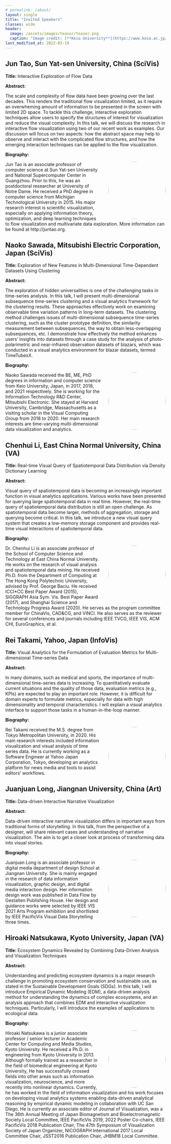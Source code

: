 ```yaml
---
# permalink: /about/
layout: single
title: "Invited Speakers"
classes: wide
header:
  image: /assets/images/teaser/teaser.png
  caption: "Image credit: [**Keio University**](https://www.keio.ac.jp/en/)"
last_modified_at: 2022-03-19
---
```


## Jun Tao, Sun Yat-sen University, China (SciVis)

<p> <strong> Title: </strong> Interactive Exploration of Flow Data </p>
<p> <strong> Abstract: </strong> </p>
<p> The scale and complexity of flow data have been growing over the last decades. This renders the traditional flow visualization limited, as it require an overwheming amount of information to be presented in the screen with limited 2D space. To tackle this challenge, interactive exploration techniques allow users to specify the structures of interest for visualization and reduce the visual complexity. In this talk, we will discuss the research in interactive flow visualization using two of our recent work as examples. Our discussion will focus on two aspects: how the abstract space may help to observe and interact with the complicated flow structures, and how the emerging interaction techniques can be applied to the flow visualization. </p>
<p> <strong> Biography: </strong> </p>
<p>
<img style="border-radius: 50%; padding-top: 0px; padding-right: 0px; padding-bottom: 0px; padding-left: 20px" src=
"../../assets/images/speaker/Jun_Tao.png" align="right" width="180" height="180" padding="10px">
Jun Tao is an associate professor of computer science at Sun Yat-sen University and National Supercomputer Center in Guangzhou. Prior to this, he was an postdoctoral researcher at University of Notre Dame. He received a PhD degree in computer science from Michigan Technological University in 2015. His major research interest is scientific visualization, especially on applying information theory, optimization, and deep learning techniques to flow visualization and multivariate data exploration. More information can be found at http://juntao.org.
</p>


## Naoko Sawada, Mitsubishi Electric Corporation, Japan (SciVis)

<p> <strong> Title: </strong> Exploration of New Features in Multi-Dimensional Time-Dependent Datasets Using Clustering </p>
<p> <strong> Abstract: </strong> </p>
<p> The exploration of hidden universalities is one of the challenging tasks in time-series analysis. In this talk, I will present multi-dimensional subsequence time-series clustering and a visual analytics framework for the clustering results. These approaches effectively work on examining observable time variation patterns in long-term datasets. The clustering method challenges issues of multi-dimensional subsequence time-series clustering, such as the cluster prototype definition, the similarity measurement between subsequences, the way to obtain less-overlapping subsequences, etc. I demonstrate how effectively the method enhances users’ insights into datasets through a case study for the analysis of photo-polarimetric and near-infrared observation datasets of blazars, which was conducted in a visual analytics environment for blazar datasets, termed TimeTubesX. </p>
<p> <strong> Biography: </strong> </p>
<p>
<img style="border-radius: 50%; padding-top: 0px; padding-right: 0px; padding-bottom: 0px; padding-left: 20px" src=
"../../assets/images/speaker/Naoko_Sawada.png" align="right" width="180" height="180" padding="10px">
Naoko Sawada received the BE, ME, PhD degrees in information and computer science from Keio University, Japan, in 2017, 2018, and 2021 respectively. She is working for the Information Technology R&D Center, Mitsubishi Electronic. She stayed at Harvard University, Cambridge, Massachusetts as a visiting scholar in the Visual Computing Group from 2018 to 2020. Her main research interests are time-varying multi-dimensional data visualization and analytics.
</p>


## Chenhui Li, East China Normal University, China (VA)

<p> <strong> Title: </strong> Real-time Visual Query of Spatiotemporal Data Distribution via Density Dictionary Learning </p>
<p> <strong> Abstract: </strong> </p>
<p> Visual query of spatiotemporal data is becoming an increasingly important function in visual analytics applications. Various works have been presented for querying large spatiotemporal data in real time. However, the real-time query of spatiotemporal data distribution is still an open challenge. As spatiotemporal data become larger, methods of aggregation, storage and querying become critical. In this talk, we introduce a new visual query system that creates a low-memory storage component and provides real-time visual interactions of spatiotemporal data. </p>
<p> <strong> Biography: </strong> </p>
<p>
<img style="border-radius: 50%; padding-top: 0px; padding-right: 0px; padding-bottom: 0px; padding-left: 20px" src=
"../../assets/images/speaker/Chenhui_Li.png" align="right" width="180" height="180" padding="10px">
Dr. Chenhui Li is an associate professor of the School of Computer Science and Technology at East China Normal University. He works on the research of visual analysis and spatiotemporal data mining. He received Ph.D. from the Department of Computing at The Hong Kong Polytechnic University, advised by Prof. George Baciu. He received ICCI*CC Best Paper Award (2015), SIGGRAPH Asia Sym. Vis. Best Paper Award (2017), and Shanghai Science and Technology Progress Award (2020). He serves as the program committee member for ChinaVis, CAD&CG, and VINCI. He also serves as the reviewer for several conferences and journals including IEEE TVCG, IEEE VIS, ACM CHI, EuroGraphics, et al.
</p>


## Rei Takami, Yahoo, Japan (InfoVis)

<p> <strong> Title: </strong> Visual Analytics for the Formulation of Evaluation Metrics for Multi-dimensional Time-series Data </p>
<p> <strong> Abstract: </strong> </p>
<p> In many domains, such as medical and sports, the importance of multi-dimensional time-series data is increasing. To quantitatively evaluate current situations and the quality of those data, evaluation metrics (e.g., KPIs) are expected to play an important role. However, it is difficult for domain experts to formulate metrics, especially for data with high dimensionality and temporal characteristics. I will explain a visual analytics interface to support those tasks in a human-in-the-loop manner. </p>
<p> <strong> Biography: </strong> </p>
<p>
<img style="border-radius: 50%; padding-top: 0px; padding-right: 0px; padding-bottom: 0px; padding-left: 20px" src=
"../../assets/images/speaker/Rei_Takami.png" align="right" width="180" height="180" padding="10px">
Rei Takami received the M.S. degree from Tokyo Metropolitan University, in 2020. His main research interests included information visualization and visual analysis of time series data. He is currently working as a Software Engineer at Yahoo Japan Corporation, Tokyo, developing an analytics platform for news media and tools to assist editors’ workflows.
</p>


## Juanjuan Long, Jiangnan University, China (Art)

<p> <strong> Title: </strong> Data-driven Interactive Narrative Visualization </p>
<p> <strong> Abstract: </strong> </p>
<p> Data-driven interactive narrative visualization differs in important ways from traditional forms of storytelling. In this talk, from the perspective of a designer, will share relevant cases and understanding of narrative visualization. The aim is to get a closer look at process of transforming data into visual stories.  </p>
<p> <strong> Biography: </strong> </p>
<p>
<img style="border-radius: 50%; padding-top: 0px; padding-right: 0px; padding-bottom: 0px; padding-left: 20px" src=
"../../assets/images/speaker/Juanjuan_Long.png" align="right" width="180" height="180" padding="10px">
Juanjuan Long is an associate professor in digital media department of design School at Jiangnan University. She is mainly engaged in the research of data information visualization, graphic design, and digital media interaction design. Her information design work was published in Data Flow by Gestalten Publishing House. Her design and guidance works were selected by IEEE VIS 2021 Arts Program exhibition and shortlisted by IEEE PacificVis Visual Data Storytelling three times.
</p>

## Hiroaki Natsukawa, Kyoto University, Japan (VA)

<p> <strong> Title: </strong> Ecosystem Dynamics Revealed by Combining Data-Driven Analysis and Visualization Techniques </p>
<p> <strong> Abstract: </strong> </p>
<p> Understanding and predicting ecosystem dynamics is a major research challenge in promoting ecosystem conservation and sustainable use, as stated in the Sustainable Development Goals (SDGs). In this talk, I will introduce Empirical Dynamic Modeling (EDM), a data-driven analysis method for understanding the dynamics of complex ecosystems, and an analysis approach that combines EDM and interactive visualization techniques. Particularly, I will introduce the examples of applications to ecological data.  
</p>
<p> <strong> Biography: </strong> </p>
<p>
<img style="border-radius: 50%; padding-top: 0px; padding-right: 0px; padding-bottom: 0px; padding-left: 20px" src=
"../../assets/images/speaker/Hiroaki_Natsukawa.png" align="right" width="180" height="180" padding="10px">
Hiroaki Natsukawa is a junior associate professor / senior lecturer in Academic Center for Computing and Media Studies, Kyoto University. He received a Ph.D. in engineering from Kyoto University in 2013. Although formally trained as a researcher in the field of biomedical engineering at Kyoto University, He has successfully crossed fields into other areas such as information visualization, neuroscience, and more recently into nonlinear dynamics. Currently, he has worked in the field of information visualization and his work focuses on developing visual analytics systems enabling data-driven analytical reasoning by empirical dynamic modeling in collaboration with UC San Diego. He is currently an associate editor of Journal of Visualization, was a The 36th Annual Meeting of Japan Biomagnetism and Bioelectromagnetic Society Local Committee, IEEE PacificVis 2019, 2022 Poster Co-chairs, IEEE PacificVis 2018 Publication Chair, The 47th Symposium of Visualization Society of Japan Organizer, NICOGRAPH International 2017 Local Committee Chair, JSST2016 Publication Chair, JHBM18 Local Committee.
</p>
